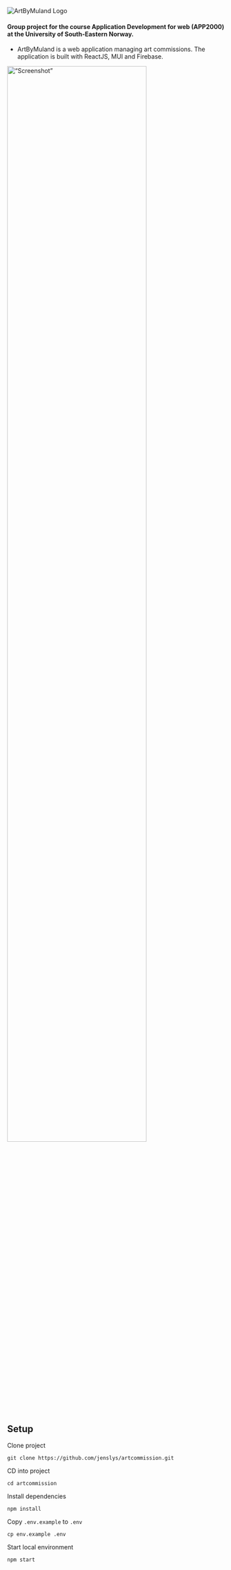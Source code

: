 <picture>
  <source media="(prefers-color-scheme: dark)" srcset="https://user-images.githubusercontent.com/69081683/219066572-6938ad28-614a-4c19-8eb7-9a5fe4786cc4.png">
  <source media="(prefers-color-scheme: light)" srcset="https://user-images.githubusercontent.com/69081683/219066559-a5f2683a-497b-4236-b003-877cd047772e.png">
  <img alt="ArtByMuland Logo" src="https://user-images.githubusercontent.com/69081683/219066559-a5f2683a-497b-4236-b003-877cd047772e.png">
</picture>

#### Group project for the course **Application Development for web** (APP2000) at the University of South-Eastern Norway.

- ArtByMuland is a web application managing art commissions. The application is built with ReactJS, MUI and Firebase.

<img src="https://user-images.githubusercontent.com/69081683/235940772-b3150d0a-840e-47ae-abc5-ed4fead5dd0e.png" alt= “Screenshot” width="80%" height="80%">

## Setup

Clone project

```shell
git clone https://github.com/jenslys/artcommission.git
```

CD into project

```shell
cd artcommission
```

Install dependencies

```shell
npm install
```

Copy `.env.example` to `.env`

```shell
cp env.example .env
```

Start local environment

```shell
npm start
```
